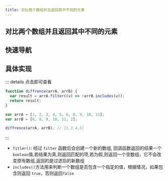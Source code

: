 ```yaml
---
title: 对比两个数组并且返回其中不同的元素
---
```


## 对比两个数组并且返回其中不同的元素

## 快速导航

<TOC />

## 具体实现

::: details 点击即可查看

```js
function diffrence(arrA, arrB) {
  var result = arrA.filter((v) => !arrB.includes(v));
  return result;
}

var arrA = [1, 2, 3, 4, 5, 6, 8, 9, 10, 11];
var arrB = [6, 8, 9, 10, 11, 2];

diffrence(arrA, arrB); // [1,3,4,5]
```

:::

- `fitler()`: 经过 `filter` 函数后会创建一个新的数组, 回调函数返回的结果一个 `boolean`值,若结果为真,则返回匹配的项,若为假,则返回一个空数组，它不会改变原有数组,返回的是过滤后的新数组
- `includes()`方法用来判断一个数组是否包含一个指定的值，根据情况，如果包含则返回 `true`，否则返回`false`

